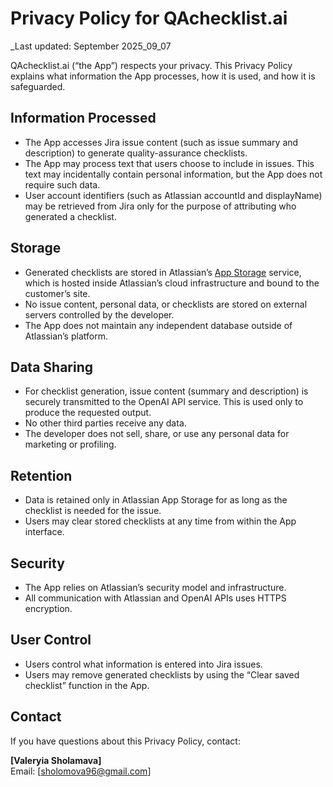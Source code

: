 # Privacy Policy for QAchecklist.ai

_Last updated: September 2025_09_07

QAchecklist.ai (“the App”) respects your privacy. This Privacy Policy explains what information the App processes, how it is used, and how it is safeguarded.  

## Information Processed
- The App accesses Jira issue content (such as issue summary and description) to generate quality-assurance checklists.  
- The App may process text that users choose to include in issues. This text may incidentally contain personal information, but the App does not require such data.  
- User account identifiers (such as Atlassian accountId and displayName) may be retrieved from Jira only for the purpose of attributing who generated a checklist.  

## Storage
- Generated checklists are stored in Atlassian’s [App Storage](https://developer.atlassian.com/platform/forge/storage/) service, which is hosted inside Atlassian’s cloud infrastructure and bound to the customer’s site.  
- No issue content, personal data, or checklists are stored on external servers controlled by the developer.  
- The App does not maintain any independent database outside of Atlassian’s platform.  

## Data Sharing
- For checklist generation, issue content (summary and description) is securely transmitted to the OpenAI API service. This is used only to produce the requested output.  
- No other third parties receive any data.  
- The developer does not sell, share, or use any personal data for marketing or profiling.  

## Retention
- Data is retained only in Atlassian App Storage for as long as the checklist is needed for the issue.  
- Users may clear stored checklists at any time from within the App interface.  

## Security
- The App relies on Atlassian’s security model and infrastructure.  
- All communication with Atlassian and OpenAI APIs uses HTTPS encryption.  

## User Control
- Users control what information is entered into Jira issues.  
- Users may remove generated checklists by using the “Clear saved checklist” function in the App.  

## Contact
If you have questions about this Privacy Policy, contact:  

**[Valeryia Sholamava]**  
Email: [sholomova96@gmail.com]
